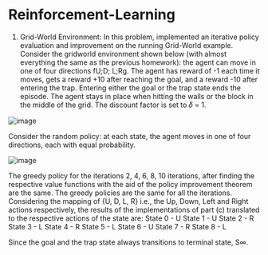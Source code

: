 # Reinforcement-Learning

1. Grid-World Environment:
In this problem, implemented an iterative policy evaluation and improvement on the running Grid-World example. Consider the gridworld environment shown below (with almost everything the same as the previous homework): the agent can move in one of four directions fU;D; L;Rg. The agent has reward of -1 each time it moves, gets a reward +10 after reaching the goal, and a reward -10 after entering the trap. Entering either the goal or the trap state ends the episode. The agent stays in place when hitting the
walls or the block in the middle of the grid. The discount factor is set to 𝛿 = 1.

![image](https://user-images.githubusercontent.com/42225976/156284379-989361b7-833d-46be-8cec-9c40e6a27d7a.png)

Consider the random policy: at each state, the agent moves in one of four directions, each with equal probability.

![image](https://user-images.githubusercontent.com/42225976/156287980-b1735009-cc74-44c3-b1f7-287a474b506f.png)

The greedy policy for the iterations 2, 4, 6, 8, 10 iterations, after finding the respective value functions with the aid of the policy improvement theorem are the same. The greedy policies are the same for all the iterations. Considering the mapping of {U, D, L, R} i.e., the Up, Down, Left and Right actions respectively, the results of the implementations of part (c) translated to the respective actions of the state are:
State 0 - U
State 1 - U
State 2 - R
State 3 - L
State 4 - R
State 5 - L
State 6 - U
State 7 - R
State 8 - L

Since the goal and the trap state always transitions to terminal state, S∞.
